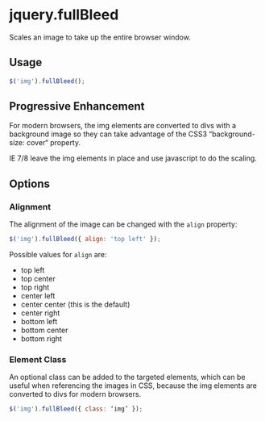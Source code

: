 # jquery.fullBleed

Scales an image to take up the entire browser window.

## Usage

```javascript
$('img').fullBleed();
```

## Progressive Enhancement

For modern browsers, the img elements are converted to divs with a background image so they can take advantage of the CSS3 “background-size: cover“ property.

IE 7/8 leave the img elements in place and use javascript to do the scaling.

## Options

### Alignment

The alignment of the image can be changed with the `align` property:

```javascript
$('img').fullBleed({ align: 'top left' });
```

Possible values for `align` are:

- top left
- top center
- top right
- center left
- center center (this is the default)
- center right
- bottom left
- bottom center
- bottom right

### Element Class

An optional class can be added to the targeted elements, which can be useful when referencing the images in CSS, because the img elements are converted to divs for modern browsers.

```javascript
$('img').fullBleed({ class: ‘img’ });
```